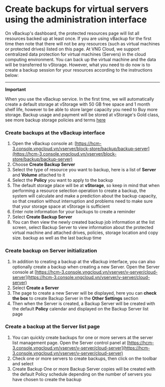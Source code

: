 # Create backups for virtual servers using the administration interface

On vBackup's dashboard, the protected resources page will list all resources backed up at least once. If you are using vBackup for the first time then note that there will not be any resources (such as virtual machines or protected drives) listed on this page. At VNG Cloud, we support centralized data protection for virtual machines (Servers) in the cloud computing environment. You can back up the virtual machine and the data will be transferred to vStorage. However, what you need to do now is to create a backup session for your resources according to the instructions below:

***

**Important**

When you use the vBackup service. In the first time, we will automatically create a default storage at vStorage with 50 GB free space and 1 month shelf life, however to be able to store larger capacity you need to Buy more storage. Backup usage and payment will be stored at vStorage's Gold class, see more backup storage policies and terms [here](https://docs.vngcloud.vn/vstorage/vstorage-hcm03/cac-tinh-nang-cua-vstorage/lam-viec-voi-vbackup-project)

### **Create backups at the vBackup interface** <a href="#createbackupsforvirtualserversusingtheadministrationinterface-createbackupsatthevbackupinterface" id="createbackupsforvirtualserversusingtheadministrationinterface-createbackupsatthevbackupinterface"></a>

1. Open the vBackup console at: [https://hcm-3.console.vngcloud.vn/vserver/block-store/backup/backup-server](https://hcm-3.console.vngcloud.vn/vserver/block-store/backup/backup-server)
2. Choose **Create Backup Server**
3. Select the type of resource you want to backup, here is a list of **Server** and **Volume** attached to it
4. Select the **Policy** you want to apply to the backup
5. The default storage place will be at **vStorage**, so keep in mind that when performing a resource selection operation to create a backup, the system will calculate and make a prediction about the backup capacity, so that creation without interruption and problems need to make sure that your storage space at vStorage is sufficient
6. Enter note information for your backups to create a reminder
7. Select **Create Backup Server**
8. You can then view the newly created backup job information at the list screen, select Backup Server to view information about the protected virtual machine and attached drives, policies, storage location and copy size. backup as well as the last backup time

### **Create backup on Server initialization** <a href="#createbackupsforvirtualserversusingtheadministrationinterface-createbackuponserverinitialization" id="createbackupsforvirtualserversusingtheadministrationinterface-createbackuponserverinitialization"></a>

1. In addition to creating a backup at the vBackup interface, you can also optionally create a backup when creating a new Server. Open the Server console at  [https://hcm-3.console.vngcloud.vn/vserver/v-server/cloud-server](https://hcm-3.console.vngcloud.vn/vserver/v-server/cloud-server)
2. Select **Create a Server**
3. The page to create a new Server will be displayed, here you can **check the box** to create Backup Server in the **Other Settings** section
4. Then when the Server is created, a Backup Server will be created with the default **Policy** calendar and displayed on the Backup Server list page

### **Create a backup at the Server list page** <a href="#createbackupsforvirtualserversusingtheadministrationinterface-createabackupattheserverlistpage" id="createbackupsforvirtualserversusingtheadministrationinterface-createabackupattheserverlistpage"></a>

1. You can quickly create backups for one or more servers at the server list management page. Open the Server control panel at [https://hcm-3.console.vngcloud.vn/vserver/v-server/cloud-server](https://hcm-3.console.vngcloud.vn/vserver/v-server/cloud-server)
2. Check one or more servers to create backups, then click on the toolbar and select
3. Create Backup One or more Backup Server copies will be created with the default Policy schedule depending on the number of servers you have chosen to create the backup
